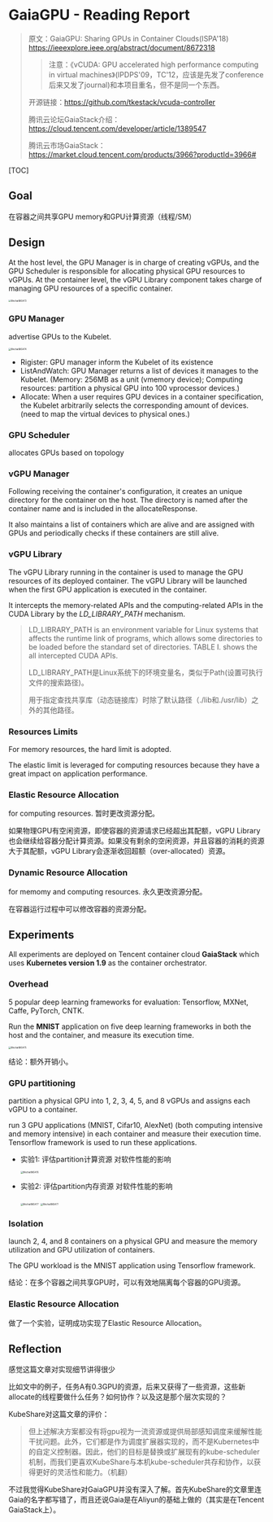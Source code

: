 # GaiaGPU - Reading Report

> 原文：GaiaGPU: Sharing GPUs in Container Clouds(ISPA'18) https://ieeexplore.ieee.org/abstract/document/8672318
>
> > 注意：《vCUDA: GPU accelerated high performance computing in virtual machines》(IPDPS'09，TC'12，应该是先发了conference后来又发了journal)和本项目重名，但不是同一个东西。
>
> 
>
> 开源链接：https://github.com/tkestack/vcuda-controller
>
> 腾讯云论坛GaiaStack介绍：https://cloud.tencent.com/developer/article/1389547
>
> 腾讯云市场GaiaStack：https://market.cloud.tencent.com/products/3966?productId=3966#

[TOC]

## Goal

在容器之间共享GPU memory和GPU计算资源（线程/SM）

## Design

At the host level, the GPU Manager is in charge of creating vGPUs, and the GPU Scheduler is responsible for allocating physical GPU resources to vGPUs. At the container level, the vGPU Library component takes charge of managing GPU resources of a specific container.

<img src="./pic/WechatIMG473.jpg" alt="WechatIMG473" style="zoom:30%;" />

### GPU Manager

advertise GPUs to the Kubelet.

<img src="./pic/WechatIMG474.jpg" alt="WechatIMG474" style="zoom:30%;" />

- Rigister: GPU manager inform the Kubelet of its existence
- ListAndWatch: GPU Manager returns a list of devices it manages to the Kubelet. (Memory: 256MB as a unit (vmemory device); Computing resources: partition a physical GPU into 100 vprocessor devices.)
- Allocate: When a user requires GPU devices in a container specification, the Kubelet arbitrarily selects the corresponding amount of devices. (need to map the virtual devices to physical ones.)

### GPU Scheduler

allocates GPUs based on topology

### vGPU Manager

Following receiving the container's configuration, it creates an unique directory for the container on the host. The directory is named after the container name and is included in the allocateResponse.

It also maintains a list of containers which are alive and are assigned with GPUs and periodically checks if these containers are still alive.

### vGPU Library

The vGPU Library running in the container is used to manage the GPU resources of its deployed container. The vGPU Library will be launched when the first GPU application is executed in the container.

It intercepts the memory-related APIs and the computing-related APIs in the CUDA Library by the *LD_LIBRARY_PATH* mechanism.

>LD_LIBRARY_PATH is an environment variable for Linux systems that affects the runtime link of programs, which allows some directories to be loaded before the standard set of directories. TABLE I. shows the all intercepted CUDA APIs.
>
>LD_LIBRARY_PATH是Linux系统下的环境变量名，类似于Path(设置可执行文件的搜索路径)。
>
>用于指定查找共享库（动态链接库）时除了默认路径（./lib和./usr/lib）之外的其他路径。

### Resources Limits

For memory resources, the hard limit is adopted. 

The elastic limit is leveraged for computing resources because they have a great impact on application performance.

### Elastic Resource Allocation

for computing resources. 暂时更改资源分配。

如果物理GPU有空闲资源，即使容器的资源请求已经超出其配额，vGPU Library也会继续给容器分配计算资源。如果没有剩余的空闲资源，并且容器的消耗的资源大于其配额，vGPU Library会逐渐收回超额（over-allocated）资源。

### Dynamic Resource Allocation

for memomy and computing resources. 永久更改资源分配。

在容器运行过程中可以修改容器的资源分配。

## Experiments

All experiments are deployed on Tencent container cloud **GaiaStack** which uses **Kubernetes version 1.9** as the container orchestrator.

### Overhead

5 popular deep learning frameworks for evaluation: Tensorflow, MXNet, Caffe, PyTorch, CNTK.

Run the **MNIST** application on five deep learning frameworks in both the host and the container, and measure its execution time.

<img src="./pic/WechatIMG475.jpg" alt="WechatIMG475" style="zoom:30%;" />

结论：额外开销小。

### GPU partitioning

partition a physical GPU into 1, 2, 3, 4, 5, and 8 vGPUs and assigns each vGPU to a container.

run 3 GPU applications (MNIST, Cifar10, AlexNet) (both computing intensive and memory intensive) in each container and measure their execution time. Tensorflow framework is used to run these applications.

- 实验1: 评估partition计算资源 对软件性能的影响

  <img src="./pic/WechatIMG476.jpg" alt="WechatIMG476" style="zoom:30%;" />

- 实验2: 评估partition内存资源 对软件性能的影响

  <img src="./pic/WechatIMG477.jpg" alt="WechatIMG477" style="zoom:30%;" />

  <img src="./pic/WechatIMG478.jpg" alt="WechatIMG477" style="zoom:30%;" />

### Isolation

launch 2, 4, and 8 containers on a physical GPU and measure the memory utilization and GPU utilization of containers.

The GPU workload is the MNIST application using Tensorflow framework.

结论：在多个容器之间共享GPU时，可以有效地隔离每个容器的GPU资源。

### Elastic Resource Allocation

做了一个实验，证明成功实现了Elastic Resource Allocation。



## Reflection

感觉这篇文章对实现细节讲得很少

比如文中的例子，任务A有0.3GPU的资源，后来又获得了一些资源，这些新allocate的线程要做什么任务？如何协作？以及这是那个层次实现的？



KubeShare对这篇文章的评价：

> 但上述解决方案都没有将gpu视为一流资源或提供局部感知调度来缓解性能干扰问题。此外，它们都是作为调度扩展器实现的，而不是Kubernetes中的自定义控制器。因此，他们的目标是替换或扩展现有的kube-scheduler机制，而我们更喜欢KubeShare与本机kube-scheduler共存和协作，以获得更好的灵活性和能力。（机翻）

不过我觉得KubeShare对GaiaGPU并没有深入了解。首先KubeShare的文章里连Gaia的名字都写错了，而且还说Gaia是在Aliyun的基础上做的（其实是在Tencent GaiaStack上）。